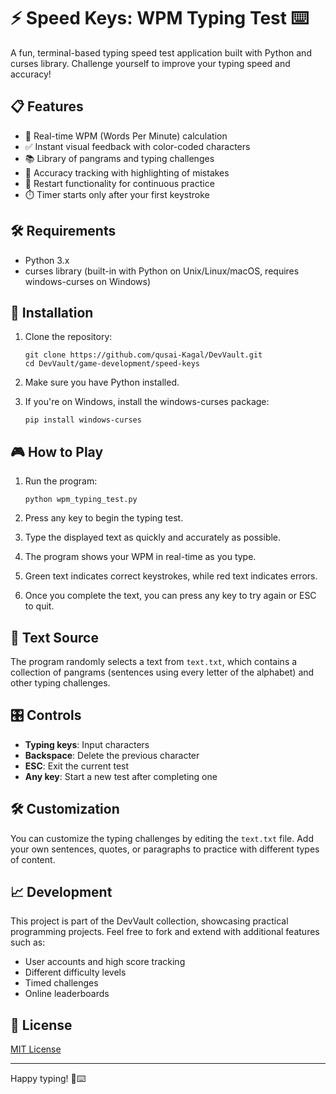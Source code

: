# ⚡ Speed Keys: WPM Typing Test ⌨️

A fun, terminal-based typing speed test application built with Python and curses library. Challenge yourself to improve your typing speed and accuracy!

## 📋 Features

- 🚀 Real-time WPM (Words Per Minute) calculation
- ✅ Instant visual feedback with color-coded characters
- 📚 Library of pangrams and typing challenges
- 🎯 Accuracy tracking with highlighting of mistakes
- 🔄 Restart functionality for continuous practice
- ⏱️ Timer starts only after your first keystroke

## 🛠️ Requirements

- Python 3.x
- curses library (built-in with Python on Unix/Linux/macOS, requires windows-curses on Windows)

## 🚀 Installation

1. Clone the repository:
   ```
   git clone https://github.com/qusai-Kagal/DevVault.git
   cd DevVault/game-development/speed-keys
   ```

2. Make sure you have Python installed.

3. If you're on Windows, install the windows-curses package:
   ```
   pip install windows-curses
   ```

## 🎮 How to Play

1. Run the program:
   ```
   python wpm_typing_test.py
   ```

2. Press any key to begin the typing test.

3. Type the displayed text as quickly and accurately as possible.

4. The program shows your WPM in real-time as you type.

5. Green text indicates correct keystrokes, while red text indicates errors.

6. Once you complete the text, you can press any key to try again or ESC to quit.

## 📑 Text Source

The program randomly selects a text from `text.txt`, which contains a collection of pangrams (sentences using every letter of the alphabet) and other typing challenges.

## 🎛️ Controls

- **Typing keys**: Input characters
- **Backspace**: Delete the previous character
- **ESC**: Exit the current test
- **Any key**: Start a new test after completing one

## 🛠️ Customization

You can customize the typing challenges by editing the `text.txt` file. Add your own sentences, quotes, or paragraphs to practice with different types of content.

## 📈 Development

This project is part of the DevVault collection, showcasing practical programming projects. Feel free to fork and extend with additional features such as:

- User accounts and high score tracking
- Different difficulty levels
- Timed challenges
- Online leaderboards

## 📝 License

[MIT License](LICENSE)

---

Happy typing! 🚀⌨️
